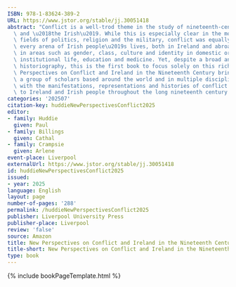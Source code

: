 ```yaml
---
ISBN: 978-1-83624-389-2
URL: https://www.jstor.org/stable/jj.30051418
abstract: "Conflict is a well-trod theme in the study of nineteenth-century Ireland\
  \ and \u2018the Irish\u2019. While this is especially clear in the more traditional\
  \ fields of politics, religion and the military, conflict was equally manifest in\
  \ every arena of Irish people\u2019s lives, both in Ireland and abroad, including\
  \ in areas such as gender, class, culture and identity in domestic or personal spaces,\
  \ institutional life, education and medicine. Yet, despite a broad and multi-disciplinary\
  \ historiography, this is the first book to focus solely on this rich theme.New\
  \ Perspectives on Conflict and Ireland in the Nineteenth Century brings together\
  \ a group of scholars based around the world and in multiple disciplines who engage\
  \ with the manifestations, representations and histories of conflict pertaining\
  \ to Ireland and Irish people throughout the long nineteenth century."
categories: '202507'
citation-key: huddieNewPerspectivesConflict2025
editor:
- family: Huddie
  given: Paul
- family: Billings
  given: Cathal
- family: Crampsie
  given: Arlene
event-place: Liverpool
externalUrl: https://www.jstor.org/stable/jj.30051418
id: huddieNewPerspectivesConflict2025
issued:
- year: 2025
language: English
layout: page
number-of-pages: '288'
permalink: /huddieNewPerspectivesConflict2025
publisher: Liverpool University Press
publisher-place: Liverpool
review: 'false'
source: Amazon
title: New Perspectives on Conflict and Ireland in the Nineteenth Century
title-short: New Perspectives on Conflict and Ireland in the Nineteenth Century
type: book
---
```

{% include bookPageTemplate.html %}